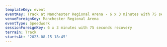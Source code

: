 ```yaml
---
templateKey: event
eventKey: Track at Manchester Regional Arena - 6 x 3 minutes with 75 seconds recovery
venueForeignKey: Manchester Regional Arena
eventType: Speedwork
sessionForeignKey: 6 x 3 minutes with 75 seconds recovery
terrain: Track
startsAt: '2023-08-15 18:45'
---
```

